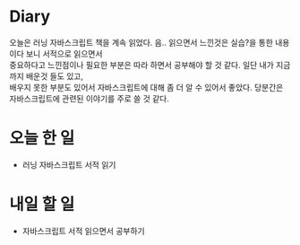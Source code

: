 # Diary

오늘은 러닝 자바스크립트 책을 계속 읽었다. 음.. 읽으면서 느낀것은 실습?을 통한 내용이다 보니 서적으로 읽으면서<br/>
중요하다고 느낀점이나 필요한 부분은 따라 하면서 공부해야 할 것 같다. 일단 내가 지금까지 배운것 들도 있고,<br/>
배우지 못한 부분도 있어서 자바스크립트에 대해 좀 더 알 수 있어서 좋았다. 당분간은 자바스크립트에 관련된 이야기를 주로 쓸 것 같다.

# 오늘 한 일

* 러닝 자바스크립트 서적 읽기

# 내일 할 일

* 자바스크립트 서적 읽으면서 공부하기
